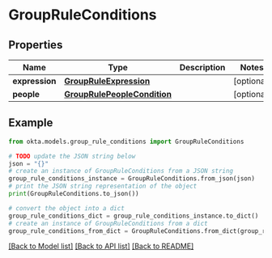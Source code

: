 # GroupRuleConditions


## Properties

Name | Type | Description | Notes
------------ | ------------- | ------------- | -------------
**expression** | [**GroupRuleExpression**](GroupRuleExpression.md) |  | [optional] 
**people** | [**GroupRulePeopleCondition**](GroupRulePeopleCondition.md) |  | [optional] 

## Example

```python
from okta.models.group_rule_conditions import GroupRuleConditions

# TODO update the JSON string below
json = "{}"
# create an instance of GroupRuleConditions from a JSON string
group_rule_conditions_instance = GroupRuleConditions.from_json(json)
# print the JSON string representation of the object
print(GroupRuleConditions.to_json())

# convert the object into a dict
group_rule_conditions_dict = group_rule_conditions_instance.to_dict()
# create an instance of GroupRuleConditions from a dict
group_rule_conditions_from_dict = GroupRuleConditions.from_dict(group_rule_conditions_dict)
```
[[Back to Model list]](../README.md#documentation-for-models) [[Back to API list]](../README.md#documentation-for-api-endpoints) [[Back to README]](../README.md)


